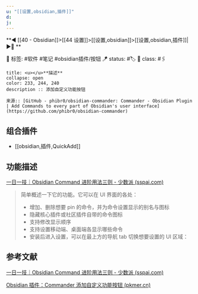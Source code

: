 ```yaml
---
u: "[[设置,obsidian,插件]]"
d:
j: 
---
```


**◀️ [[40 - Obsidian]]>[[44 设置]]>[[设置,obsidian]]>[[设置,obsidian,插件]]| ▶️📎 **  

🧩 标签:  #软件 #笔记 #obsidian插件/按钮 
🪁 status: #🏷️
🎏 class: #🖇️

```ad-info
title: <u></u>**描述**
collapse: open
color: 233, 244, 240
description :: 添加自定义功能按钮

来源:: [GitHub - phibr0/obsidian-commander: Commander - Obsidian Plugin | Add Commands to every part of Obsidian's user interface](https://github.com/phibr0/obsidian-commander)
```

## 组合插件
- [[obsidian,插件,QuickAdd]]

## 功能描述

[一日一技｜Obsidian Command 进阶用法三则 - 少数派 (sspai.com)](https://sspai.com/post/75847)

> 简单概述一下它的功能。它可以在 UI 界面的各处：
> - 增加、删除想要 pin 的命令，并为命令设置显示的别名与图标
> - 隐藏核心插件或社区插件自带的命令图标
> - 支持修改显示顺序
> - 支持设置移动端、桌面端各显示哪些命令
> - 安装后进入设置，可以在最上方的导航 tab 切换想要设置的 UI 区域：

## 参考文献
[一日一技｜Obsidian Command 进阶用法三则 - 少数派 (sspai.com)](https://sspai.com/post/75847)

[Obsidian 插件：Commander 添加自定义功能按钮 (pkmer.cn)](https://pkmer.cn/Pkmer-Docs/10-obsidian/obsidian%E7%A4%BE%E5%8C%BA%E6%8F%92%E4%BB%B6/cmdr/)
